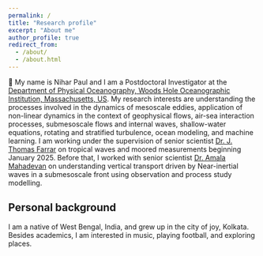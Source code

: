 ```yaml
---
permalink: /
title: "Research profile"
excerpt: "About me"
author_profile: true
redirect_from: 
  - /about/
  - /about.html
---
```

:wave: My name is Nihar Paul and I am a Postdoctoral Investigator at the [Department of Physical Oceanography, Woods Hole Oceanographic Institution, Massachusetts, US](https://www.whoi.edu/). My research interests are understanding the processes involved in the dynamics of mesoscale eddies, application of non-linear dynamics in the context of geophysical flows, air-sea interaction processes, submesoscale flows and internal waves, shallow-water equations, rotating and stratified turbulence, ocean modeling, and machine learning. I am working under the supervision of senior scientist [Dr. J. Thomas Farrar](https://www2.whoi.edu/staff/jfarrar/) on tropical waves and moored measurements beginning January 2025. Before that, I worked with senior scientist [Dr. Amala Mahadevan](https://mahadevan.whoi.edu/) on understanding vertical transport driven by Near-inertial waves in a submesoscale front using observation and process study modelling.

Personal background
---

I am a native of West Bengal, India, and grew up in the city of joy, Kolkata. Besides academics, I am interested in music, playing football, and exploring places.

